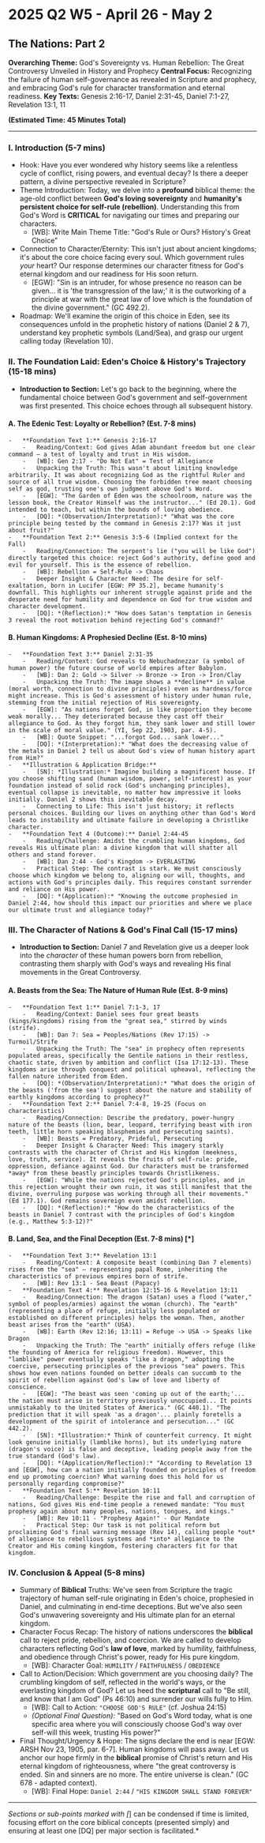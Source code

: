 # 2025 Q2 W5 - April 26 - May 2
## The Nations: Part 2

**Overarching Theme:** God's Sovereignty vs. Human Rebellion: The Great Controversy Unveiled in History and Prophecy
**Central Focus:** Recognizing the failure of human self-governance as revealed in Scripture and prophecy, and embracing God's rule for character transformation and eternal readiness.
**Key Texts:** Genesis 2:16-17, Daniel 2:31-45, Daniel 7:1-27, Revelation 13:1, 11

**(Estimated Time: 45 Minutes Total)**

---

### I. Introduction (5-7 mins)
-   Hook: Have you ever wondered why history seems like a relentless cycle of conflict, rising powers, and eventual decay? Is there a deeper pattern, a divine perspective revealed in Scripture?
-   Theme Introduction: Today, we delve into a **profound** biblical theme: the age-old conflict between **God's loving sovereignty** and **humanity's persistent choice for self-rule (rebellion)**. Understanding this from God's Word is **CRITICAL** for navigating our times and preparing our characters.
    -   [WB]: Write Main Theme Title: "God's Rule or Ours? History's Great Choice"
-   Connection to Character/Eternity: This isn't just about ancient kingdoms; it's about the core choice facing every soul. Which government rules *your* heart? Our response determines our character fitness for God's eternal kingdom and our readiness for His soon return.
    -   [EGW]: "Sin is an intruder, for whose presence no reason can be given... it is 'the transgression of the law;' it is the outworking of a principle at war with the great law of love which is the foundation of the divine government." (GC 492.2).
-   Roadmap: We'll examine the origin of this choice in Eden, see its consequences unfold in the prophetic history of nations (Daniel 2 & 7), understand key prophetic symbols (Land/Sea), and grasp our urgent calling today (Revelation 10).

### II. The Foundation Laid: Eden's Choice & History's Trajectory (15-18 mins)
-   **Introduction to Section:** Let's go back to the beginning, where the fundamental choice between God's government and self-government was first presented. This choice echoes through all subsequent history.

#### A. The Edenic Test: Loyalty or Rebellion? (Est. 7-8 mins)
    -   **Foundation Text 1:** Genesis 2:16-17
        -   Reading/Context: God gives Adam abundant freedom but one clear command – a test of loyalty and trust in His wisdom.
        -   [WB]: Gen 2:17 - "Do Not Eat" = Test of Allegiance
        -   Unpacking the Truth: This wasn't about limiting knowledge arbitrarily. It was about recognizing God as the rightful Ruler and source of all true wisdom. Choosing the forbidden tree meant choosing self as god, trusting one's own judgment above God's Word.
        -   [EGW]: "The Garden of Eden was the schoolroom, nature was the lesson book, the Creator Himself was the instructor..." (Ed 20.1). God intended to teach, but within the bounds of loving obedience.
        -   [DQ]: *(Observation/Interpretation):* "What was the core principle being tested by the command in Genesis 2:17? Was it just about fruit?"
    -   **Foundation Text 2:** Genesis 3:5-6 (Implied context for the Fall)
        -   Reading/Connection: The serpent's lie ("you will be like God") directly targeted this choice: reject God's authority, define good and evil for yourself. This is the essence of rebellion.
        -   [WB]: Rebellion = Self-Rule -> Chaos
        -   Deeper Insight & Character Need: The desire for self-exaltation, born in Lucifer [EGW: PP 35.2], became humanity's downfall. This highlights our inherent struggle against pride and the desperate need for humility and dependence on God for true wisdom and character development.
        -   [DQ]: *(Reflection):* "How does Satan's temptation in Genesis 3 reveal the root motivation behind rejecting God's command?"

#### B. Human Kingdoms: A Prophesied Decline (Est. 8-10 mins)
    -   **Foundation Text 3:** Daniel 2:31-35
        -   Reading/Context: God reveals to Nebuchadnezzar (a symbol of human power) the future course of world empires after Babylon.
        -   [WB]: Dan 2: Gold -> Silver -> Bronze -> Iron -> Iron/Clay
        -   Unpacking the Truth: The image shows a **decline** in value (moral worth, connection to divine principles) even as hardness/force might increase. This is God's assessment of history under human rule, stemming from the initial rejection of His sovereignty.
        -   [EGW]: "As nations forget God, in like proportion they become weak morally... They deteriorated because they cast off their allegiance to God. As they forgot him, they sank lower and still lower in the scale of moral value." (YI, Sep 22, 1903, par. 4-5).
        -   [WB]: Quote Snippet: "...forgot God... sank lower..."
        -   [DQ]: *(Interpretation):* "What does the decreasing value of the metals in Daniel 2 tell us about God's view of human history apart from Him?"
    -   **Illustration & Application Bridge:**
        -   [SN]: *Illustration:* Imagine building a magnificent house. If you choose shifting sand (human wisdom, power, self-interest) as your foundation instead of solid rock (God's unchanging principles), eventual collapse is inevitable, no matter how impressive it looks initially. Daniel 2 shows this inevitable decay.
        -   Connecting to Life: This isn't just history; it reflects personal choices. Building our lives on anything other than God's Word leads to instability and ultimate failure in developing a Christlike character.
    -   **Foundation Text 4 (Outcome):** Daniel 2:44-45
        -   Reading/Challenge: Amidst the crumbling human kingdoms, God reveals His ultimate plan: a divine kingdom that will shatter all others and stand forever.
        -   [WB]: Dan 2:44 - God's Kingdom -> EVERLASTING
        -   Practical Step: The contrast is stark. We must consciously choose which kingdom we belong to, aligning our will, thoughts, and actions with God's principles daily. This requires constant surrender and reliance on His power.
        -   [DQ]: *(Application):* "Knowing the outcome prophesied in Daniel 2:44, how should this impact our priorities and where we place our ultimate trust and allegiance today?"

### III. The Character of Nations & God's Final Call (15-17 mins)
-   **Introduction to Section:** Daniel 7 and Revelation give us a deeper look into the *character* of these human powers born from rebellion, contrasting them sharply with God's ways and revealing His final movements in the Great Controversy.

#### A. Beasts from the Sea: The Nature of Human Rule (Est. 8-9 mins)
    -   **Foundation Text 1:** Daniel 7:1-3, 17
        -   Reading/Context: Daniel sees four great beasts (kings/kingdoms) rising from the "great sea," stirred by winds (strife).
        -   [WB]: Dan 7: Sea = Peoples/Nations (Rev 17:15) -> Turmoil/Strife
        -   Unpacking the Truth: The "sea" in prophecy often represents populated areas, specifically the Gentile nations in their restless, chaotic state, driven by ambition and conflict (Isa 17:12-13). These kingdoms arise through conquest and political upheaval, reflecting the fallen nature inherited from Eden.
        -   [DQ]: *(Observation/Interpretation):* "What does the origin of the beasts ('from the sea') suggest about the nature and stability of earthly kingdoms according to prophecy?"
    -   **Foundation Text 2:** Daniel 7:4-8, 19-25 (Focus on characteristics)
        -   Reading/Connection: Describe the predatory, power-hungry nature of the beasts (lion, bear, leopard, terrifying beast with iron teeth, little horn speaking blasphemies and persecuting saints).
        -   [WB]: Beasts = Predatory, Prideful, Persecuting
        -   Deeper Insight & Character Need: This imagery starkly contrasts with the character of Christ and His kingdom (meekness, love, truth, service). It reveals the fruits of self-rule: pride, oppression, defiance against God. Our characters must be transformed *away* from these beastly principles towards Christlikeness.
        -   [EGW]: "While the nations rejected God's principles, and in this rejection wrought their own ruin, it was still manifest that the divine, overruling purpose was working through all their movements." (Ed 177.1). God remains sovereign even amidst rebellion.
        -   [DQ]: *(Reflection):* "How do the characteristics of the beasts in Daniel 7 contrast with the principles of God's kingdom (e.g., Matthew 5:3-12)?"

#### B. Land, Sea, and the Final Deception (Est. 7-8 mins) [*]
    -   **Foundation Text 3:** Revelation 13:1
        -   Reading/Context: A composite beast (combining Dan 7 elements) rises from the "sea" – representing papal Rome, inheriting the characteristics of previous empires born of strife.
        -   [WB]: Rev 13:1 - Sea Beast (Papacy)
    -   **Foundation Text 4:** Revelation 12:15-16 & Revelation 13:11
        -   Reading/Connection: The dragon (Satan) uses a flood ("water," symbol of peoples/armies) against the woman (church). The "earth" (representing a place of refuge, initially less populated or established on different principles) helps the woman. Then, another beast arises from the "earth" (USA).
        -   [WB]: Earth (Rev 12:16; 13:11) = Refuge -> USA -> Speaks like Dragon
        -   Unpacking the Truth: The "earth" initially offers refuge (like the founding of America for religious freedom). However, this "lamblike" power eventually speaks "like a dragon," adopting the coercive, persecuting principles of the previous "sea" powers. This shows how even nations founded on better ideals can succumb to the spirit of rebellion against God's law of love and liberty of conscience.
        -   [EGW]: "The beast was seen 'coming up out of the earth;'... the nation must arise in territory previously unoccupied... It points unmistakably to the United States of America." (GC 440.1). "The prediction that it will speak 'as a dragon'... plainly foretells a development of the spirit of intolerance and persecution..." (GC 442.2).
        -   [SN]: *Illustration:* Think of counterfeit currency. It might look genuine initially (lamblike horns), but its underlying nature (dragon's voice) is false and deceptive, leading people away from the true standard (God's law).
        -   [DQ]: *(Application/Reflection):* "According to Revelation 13 and [EGW], how can a nation initially founded on principles of freedom end up promoting coercion? What warning does this hold for us personally regarding compromise?"
    -   **Foundation Text 5:** Revelation 10:11
        -   Reading/Challenge: Despite the rise and fall and corruption of nations, God gives His end-time people a renewed mandate: "You must prophesy again about many peoples, nations, tongues, and kings."
        -   [WB]: Rev 10:11 - "Prophesy Again!" - Our Mandate
        -   Practical Step: Our task is not political reform but proclaiming God's final warning message (Rev 14), calling people *out* of allegiance to rebellious systems and *into* allegiance to the Creator and His coming kingdom, fostering characters fit for that kingdom.

### IV. Conclusion & Appeal (5-8 mins)
-   Summary of **Biblical** Truths: We've seen from Scripture the tragic trajectory of human self-rule originating in Eden's choice, prophesied in Daniel, and culminating in end-time deceptions. But we've also seen God's unwavering sovereignty and His ultimate plan for an eternal kingdom.
-   Character Focus Recap: The history of nations underscores the **biblical** call to reject pride, rebellion, and coercion. We are called to develop characters reflecting God's **law of love**, marked by humility, faithfulness, and obedience through Christ's power, ready for His pure kingdom.
    -   [WB]: Character Goal: `HUMILITY` / `FAITHFULNESS` / `OBEDIENCE`
-   Call to Action/Decision: Which government are you choosing daily? The crumbling kingdom of self, reflected in the world's ways, or the everlasting kingdom of God? Let us heed the **scriptural** call to "Be still, and know that I am God" (Ps 46:10) and surrender our wills fully to Him.
    -   [WB]: Call to Action: ```"CHOOSE GOD'S RULE"``` (cf. Joshua 24:15)
    -   *(Optional Final Question):* "Based on God's Word today, what is one specific area where you will consciously choose God's way over self-will this week, trusting His power?"
-   Final Thought/Urgency & Hope: The signs declare the end is near [EGW: ARSH Nov 23, 1905, par. 6-7]. Human kingdoms will pass away. Let us anchor our hope firmly in the **biblical** promise of Christ's return and His eternal kingdom of righteousness, where "the great controversy is ended. Sin and sinners are no more. The entire universe is clean." (GC 678 - adapted context).
    -   [WB]: Final Hope: ```Daniel 2:44``` / ```"HIS KINGDOM SHALL STAND FOREVER"```

---
*Sections or sub-points marked with [*] can be condensed if time is limited, focusing effort on the core biblical concepts (presented simply) and ensuring at least one [DQ] per major section is facilitated.*